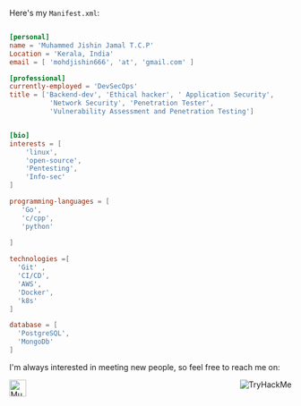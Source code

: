 




              

Here's my `Manifest.xml`:

```toml

[personal]
name = 'Muhammed Jishin Jamal T.C.P'
Location = 'Kerala, India'
email = [ 'mohdjishin666', 'at', 'gmail.com' ]

[professional]
currently-employed = 'DevSecOps'
title = ['Backend-dev', 'Ethical hacker', ' Application Security', 
          'Network Security', 'Penetration Tester',
          'Vulnerability Assessment and Penetration Testing']


[bio]
interests = [
    'linux',
    'open-source',
    'Pentesting',
    'Info-sec'
]

programming-languages = [
   'Go',
   'c/cpp',
   'python'
 
]

technologies =[
  'Git' ,
  'CI/CD',
  'AWS',
  'Docker',
  'k8s'
]

database = [
  'PostgreSQL',
  'MongoDb'
]

```
I'm always interested in meeting new people, so feel free to reach me on:



<div>
  <a href="https://www.linkedin.com/in/muhammed-jishin-jamal-t-c-p-a398aa215">
    <img src="https://www.vectorlogo.zone/logos/linkedin/linkedin-icon.svg" alt="Muhammed Jishin Jamal T.C.P's LinkedIn Profile" height="30" width="30">
  </a>
  <img src="https://tryhackme-badges.s3.amazonaws.com/mohdjishin.png" alt="TryHackMe" style="float: right;">
</div>


